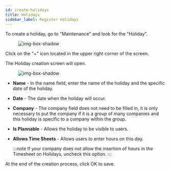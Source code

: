 ```yaml
---
id: create-holidays  
title: Holidays
sidebar_label: Register Holidays
---
```


To create a holiday, go to "Maintenance" and look for the "Holiday".

<figure>

![img-box-shadow](/img/Holiday.1.png)
<figcaption></figcaption>
</figure>


Click on the "+" icon located in the upper right corner of the screen.

The Holiday creation screen will open.

<figure>

![img-box-shadow](/img/Holiday.png)
<figcaption></figcaption>
</figure>


- **Name** - In the name field, enter the name of the holiday and the specific date of the holiday. 
- **Date** - The date when the holiday will occur.
- **Company** - The company field does not need to be filled in, it is only necessary to put the company if it is a group of many companies and this holiday is specific to a company within the group.
- **Is Plannable** - Allows the holiday to be visible to users.
- **Allows Time Sheets** - Allows users to enter hours on this day.

  :::note
    If your company does not allow the insertion of hours in the Timesheet on Holidays, uncheck this option.
  :::
  
At the end of the creation process, click OK to save.
